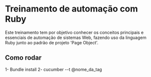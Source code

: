 # Treinamento de automação com Ruby

Este treinamento tem por objetivo conhecer os conceitos principais e essenciais de automação de sistemas Web, fazendo uso da linguagem Ruby junto ao padrão de projeto 'Page Object'.

## Como rodar

1- Bundle install
2- cucumber --t @nome_da_tag